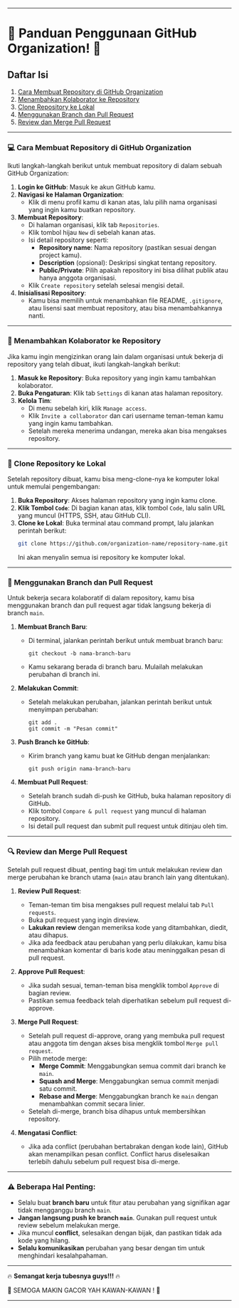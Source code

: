 
---

# 🎉 Panduan Penggunaan GitHub Organization! 🎉

## Daftar Isi
1. [Cara Membuat Repository di GitHub Organization](#cara-membuat-repository-di-github-organization)
2. [Menambahkan Kolaborator ke Repository](#menambahkan-kolaborator-ke-repository)
3. [Clone Repository ke Lokal](#clone-repository-ke-lokal)
4. [Menggunakan Branch dan Pull Request](#menggunakan-branch-dan-pull-request)
5. [Review dan Merge Pull Request](#review-dan-merge-pull-request)

---

### 💻 Cara Membuat Repository di GitHub Organization
Ikuti langkah-langkah berikut untuk membuat repository di dalam sebuah GitHub Organization:

1. **Login ke GitHub**: Masuk ke akun GitHub kamu.
2. **Navigasi ke Halaman Organization**: 
   - Klik di menu profil kamu di kanan atas, lalu pilih nama organisasi yang ingin kamu buatkan repository.
3. **Membuat Repository**:
   - Di halaman organisasi, klik tab `Repositories`.
   - Klik tombol hijau `New` di sebelah kanan atas.
   - Isi detail repository seperti:
     - **Repository name**: Nama repository (pastikan sesuai dengan project kamu).
     - **Description** (opsional): Deskripsi singkat tentang repository.
     - **Public/Private**: Pilih apakah repository ini bisa dilihat publik atau hanya anggota organisasi.
   - Klik `Create repository` setelah selesai mengisi detail.
4. **Inisialisasi Repository**:
   - Kamu bisa memilih untuk menambahkan file README, `.gitignore`, atau lisensi saat membuat repository, atau bisa menambahkannya nanti.

---

### 👥 Menambahkan Kolaborator ke Repository
Jika kamu ingin mengizinkan orang lain dalam organisasi untuk bekerja di repository yang telah dibuat, ikuti langkah-langkah berikut:

1. **Masuk ke Repository**: Buka repository yang ingin kamu tambahkan kolaborator.
2. **Buka Pengaturan**: Klik tab `Settings` di kanan atas halaman repository.
3. **Kelola Tim**:
   - Di menu sebelah kiri, klik `Manage access`.
   - Klik `Invite a collaborator` dan cari username teman-teman kamu yang ingin kamu tambahkan.
   - Setelah mereka menerima undangan, mereka akan bisa mengakses repository.

---

### 🔄 Clone Repository ke Lokal
Setelah repository dibuat, kamu bisa meng-clone-nya ke komputer lokal untuk memulai pengembangan:

1. **Buka Repository**: Akses halaman repository yang ingin kamu clone.
2. **Klik Tombol `Code`**: Di bagian kanan atas, klik tombol `Code`, lalu salin URL yang muncul (HTTPS, SSH, atau GitHub CLI).
3. **Clone ke Lokal**: Buka terminal atau command prompt, lalu jalankan perintah berikut:
   ```bash
   git clone https://github.com/organization-name/repository-name.git
   ```
   Ini akan menyalin semua isi repository ke komputer lokal.

---

### 🌿 Menggunakan Branch dan Pull Request
Untuk bekerja secara kolaboratif di dalam repository, kamu bisa menggunakan branch dan pull request agar tidak langsung bekerja di branch `main`.

1. **Membuat Branch Baru**:
   - Di terminal, jalankan perintah berikut untuk membuat branch baru:
     ```
     git checkout -b nama-branch-baru
     ```
   - Kamu sekarang berada di branch baru. Mulailah melakukan perubahan di branch ini.

2. **Melakukan Commit**:
   - Setelah melakukan perubahan, jalankan perintah berikut untuk menyimpan perubahan:
     ```
     git add .
     git commit -m "Pesan commit"
     ```

3. **Push Branch ke GitHub**:
   - Kirim branch yang kamu buat ke GitHub dengan menjalankan:
     ```
     git push origin nama-branch-baru
     ```

4. **Membuat Pull Request**:
   - Setelah branch sudah di-push ke GitHub, buka halaman repository di GitHub.
   - Klik tombol `Compare & pull request` yang muncul di halaman repository.
   - Isi detail pull request dan submit pull request untuk ditinjau oleh tim.

---

### 🔍 Review dan Merge Pull Request
Setelah pull request dibuat, penting bagi tim untuk melakukan review dan merge perubahan ke branch utama (`main` atau branch lain yang ditentukan).

1. **Review Pull Request**:
   - Teman-teman tim bisa mengakses pull request melalui tab `Pull requests`.
   - Buka pull request yang ingin direview.
   - **Lakukan review** dengan memeriksa kode yang ditambahkan, diedit, atau dihapus.
   - Jika ada feedback atau perubahan yang perlu dilakukan, kamu bisa menambahkan komentar di baris kode atau meninggalkan pesan di pull request.

2. **Approve Pull Request**:
   - Jika sudah sesuai, teman-teman bisa mengklik tombol `Approve` di bagian review.
   - Pastikan semua feedback telah diperhatikan sebelum pull request di-approve.

3. **Merge Pull Request**:
   - Setelah pull request di-approve, orang yang membuka pull request atau anggota tim dengan akses bisa mengklik tombol `Merge pull request`.
   - Pilih metode merge:
     - **Merge Commit**: Menggabungkan semua commit dari branch ke `main`.
     - **Squash and Merge**: Menggabungkan semua commit menjadi satu commit.
     - **Rebase and Merge**: Menggabungkan branch ke `main` dengan menambahkan commit secara linier.
   - Setelah di-merge, branch bisa dihapus untuk membersihkan repository.

4. **Mengatasi Conflict**:
   - Jika ada conflict (perubahan bertabrakan dengan kode lain), GitHub akan menampilkan pesan conflict. Conflict harus diselesaikan terlebih dahulu sebelum pull request bisa di-merge.

---

### ⚠️ Beberapa Hal Penting:
- Selalu buat **branch baru** untuk fitur atau perubahan yang signifikan agar tidak mengganggu branch `main`.
- **Jangan langsung push ke branch `main`**. Gunakan pull request untuk review sebelum melakukan merge.
- Jika muncul **conflict**, selesaikan dengan bijak, dan pastikan tidak ada kode yang hilang.
- **Selalu komunikasikan** perubahan yang besar dengan tim untuk menghindari kesalahpahaman.

---

🔥 **Semangat kerja tubesnya guys!!!** 🔥

🎉 SEMOGA MAKIN GACOR YAH KAWAN-KAWAN ! 💪

---
